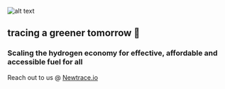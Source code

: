 ![alt text](https://assets-global.website-files.com/63d35ccda0cfd5a1ddf98b4a/63d3b13b01679990b78ccb84_Newtrace%20Logo.svg)
## tracing a greener tomorrow 👋
### Scaling the hydrogen economy for effective, affordable and accessible fuel for all

Reach out to us @ [Newtrace.io](https://www.newtrace.io/) 

